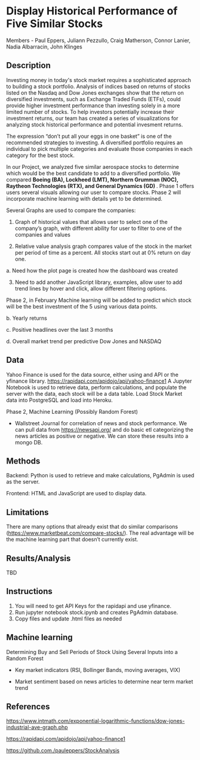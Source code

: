 # Display Historical Performance of Five Similar Stocks

Members - Paul Eppers, Juliann Pezzullo, Craig Matherson, Connor Lanier, Nadia Albarracin, John Klinges

## Description
Investing money in today's stock market requires a sophisticated approach to building a stock portfolio. Analysis of indices based on returns of stocks listed on the Nasdaq and Dow Jones exchanges show that the return on diversified investments, such as Exchange Traded Funds (ETFs), could provide higher investment performance than investing solely in a more limited number of stocks. To help investors potentially increase their investment returns, our team has created a series of visualizations for analyzing stock historical performance and potential invesment returns. 

The expression “don’t put all your eggs in one basket” is one of the recommended strategies to investing. A diversified portfolio requires an individual to pick multiple categories and evaluate those companies in each category for the best stock. 

In our Project, we analyzed five similar aerospace stocks to determine which would be the best candidate to add to a diversified portfolio. We compared <strong> Boeing (BA), Lockheed (LMT), Northern Grumman (NOC), Raytheon Technologies (RTX), and General Dynamics (GD) </strong>. Phase 1 offers users several visuals allowing our user to compare stocks. Phase 2 will incorporate machine learning with details yet to be determined. 

Several Graphs are used to compare the companies:
1. Graph of historical values that allows user to select one of the company’s graph, with different ability for user to filter to one of the companies and values

2. Relative value analysis graph compares value of the stock in the market per period of time as a percent. All stocks start out at 0% return on day one.

a. Need how the plot page is created how the dashboard was created

3. Need to add another JavaScript library, examples, allow user to add trend lines by hover and click, allow different filtering options.  

Phase 2, in February Machine learning will be added to predict which stock will be the best investment of the 5 using various data points. 

b. Yearly returns

c. Positive headlines over the last 3 months

d. Overall market trend per predictive Dow Jones and NASDAQ

## Data
Yahoo Finance is used for the data source, either using and API or the yfinance library. 
	https://rapidapi.com/apidojo/api/yahoo-finance1
A Jupyter Notebook is used to retrieve data, perform calculations, and populate the server with the data, each stock will be a data table. Load Stock Market data into PostgreSQL and load into Heroku. 

Phase 2, Machine Learning (Possibly Random Forest)
* Wallstreet Journal for correlation of news and stock performance. We can pull data from https://newsapi.org/ and do basic etl categorizing the news articles as positive or negative. We can store these results into a mongo DB.  

## Methods     
Backend: Python is used to retrieve and make calculations, PgAdmin is used as the server.

Frontend: HTML and JavaScript are used to display data.

## Limitations
There are many options that already exist that do similar comparisons (https://www.marketbeat.com/compare-stocks/). The real advantage will be the machine learning part that doesn’t currently exist.

## Results/Analysis
TBD


## Instructions
1. You will need to get API Keys for the rapidapi and use yfinance.
2. Run jupyter notebook stock.ipynb and creates PgAdmin database.
3. Copy files and update .html files as needed

## Machine learning
Determining Buy and Sell Periods of Stock Using Several Inputs into a Random Forest

* Key market indicators (RSI, Bollinger Bands, moving averages, VIX)

* Market sentiment based on news articles to determine near term market trend


## References
https://www.intmath.com/exponential-logarithmic-functions/dow-jones-industrial-ave-graph.php

https://rapidapi.com/apidojo/api/yahoo-finance1

https://github.com./pauleppers/StockAnalysis


